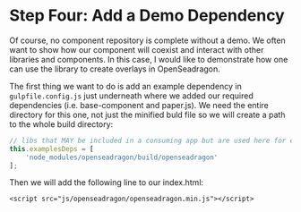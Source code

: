 # Step Four:  Add a Demo Dependency

Of course, no component repository is complete without a demo.  We often want to show how our component will coexist and interact with other libraries and components.  In this case, I would like to demonstrate how one can use the library to create overlays in OpenSeadragon.

The first thing we want to do is add an example dependency in `gulpfile.config.js` just underneath where we added our required dependencies \(i.e. base-component and paper.js\).  We need the entire directory for this one, not just the minified buld file so we will create a path to the whole build directory:

```js
// libs that MAY be included in a consuming app but are used here for examples purposes 
this.examplesDeps = [
    'node_modules/openseadragon/build/openseadragon'
];
```

Then we will add the following line to our index.html:

```
<script src="js/openseadragon/openseadragon.min.js"></script>
```

